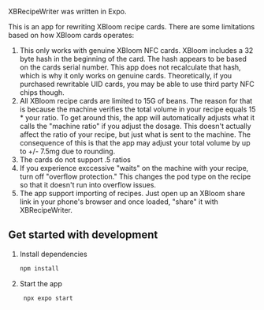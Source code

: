 XBRecipeWriter was written in Expo. 

This is an app for rewriting XBloom recipe cards. There are some limitations based on how XBloom cards operates:

1. This only works with genuine XBloom NFC cards. XBloom includes a 32 byte hash in the beginning of the card. The hash appears to be based on the cards serial number. This app does not recalculate that hash, which is why it only works on genuine cards. Theoretically, if you purchased rewritable UID cards, you may be able to use third party NFC chips though.
2. All XBloom recipe cards are limited to 15G of beans. The reason for that is because the machine verifies the total volume in your recipe equals 15 * your ratio. To get around this, the app will automatically adjusts what it calls the "machine ratio" if you adjust the dosage. This doesn't actually affect the ratio of your recipe, but just what is sent to the machine. The consequence of this is that the app may adjust your total volume by up to +/- 7.5mg due to rounding.
3. The cards do not support .5 ratios
4. If you experience exccessive "waits" on the machine with your recipe, turn off "overflow protection." This changes the pod type on the recipe so that it doesn't run into overflow issues.
5. The app support importing of recipes. Just open up an XBloom share link in your phone's browser and once loaded, "share" it with XBRecipeWriter. 


## Get started with development

1. Install dependencies

   ```bash
   npm install
   ```

2. Start the app

   ```bash
    npx expo start
   ```


